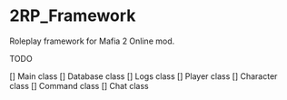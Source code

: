 # 2RP_Framework
Roleplay framework for Mafia 2 Online mod.

TODO

[] Main class
[] Database class
[] Logs class
[] Player class
[] Character class
[] Command class
[] Chat class